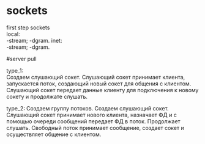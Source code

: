 # sockets
first step sockets  
local:  
 -stream;
 -dgram.
inet:  
 -stream;
 -dgram.  
 
#server pull

type_1:  
Создаем слушающий сокет. Слушающий сокет принимает клиента, запускается поток, создающий новый сокет для общения с клиентом. Слушающий сокет передает данные клиенту для подключения к новому сокету и продолжате слушать.  

type_2:
Создаем группу потоков. Создаем слушающий сокет. Слушающий сокет принимает нового клиента, назначает ФД и с помощью очереди сообщений передает ФД в поток. Продолжает слушать. Свободный поток принимает сообщение, создает сокет и осуществляет общение с клиентом.  


